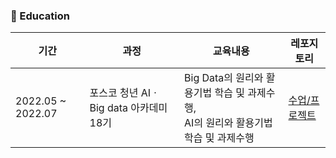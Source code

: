 <h3> 📖 Education </h3>

|기간|과정|교육내용|레포지토리|
|------|---|---|-----|
|2022.05 ~ 2022.07|포스코 청년 AIㆍBig data 아카데미 18기|Big Data의 원리와 활용기법 학습 및 과제수행,<br>AI의 원리와 활용기법 학습 및 과제수행|<a href='https://hajihye123.github.io/bigdata.github.io/'>수업/프로젝트</a>|

<!---
hajihye123/hajihye123 is a ✨ special ✨ repository because its `README.md` (this file) appears on your GitHub profile.
You can click the Preview link to take a look at your changes.
--->
